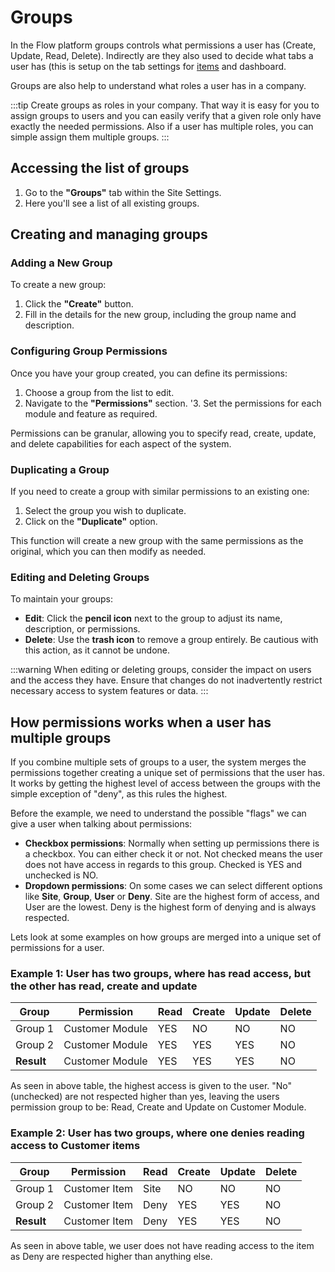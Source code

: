 # Groups

In the Flow platform groups controls what permissions a user has (Create, Update, Read, Delete). Indirectly are they also used to decide what tabs a user has (this is setup on the tab settings for [items](/docs/Modules/Settings/settings-tabs.md) and dashboard.

Groups are also help to understand what roles a user has in a company.

:::tip
Create groups as roles in your company. That way it is easy for you to assign groups to users and you can easily verify that a given role only have exactly the needed permissions. Also if a user has multiple roles, you can simple assign them multiple groups.
:::

## Accessing the list of groups

1. Go to the **"Groups"** tab within the Site Settings.
2. Here you'll see a list of all existing groups.

## Creating and managing groups

### Adding a New Group

To create a new group:

1. Click the **"Create"** button.
2. Fill in the details for the new group, including the group name and description.

### Configuring Group Permissions

Once you have your group created, you can define its permissions:

1. Choose a group from the list to edit.
2. Navigate to the **"Permissions"** section.
'3. Set the permissions for each module and feature as required.

Permissions can be granular, allowing you to specify read, create, update, and delete capabilities for each aspect of the system.

### Duplicating a Group

If you need to create a group with similar permissions to an existing one:

1. Select the group you wish to duplicate.
2. Click on the **"Duplicate"** option.

This function will create a new group with the same permissions as the original, which you can then modify as needed.

### Editing and Deleting Groups

To maintain your groups:

- **Edit**: Click the **pencil icon** next to the group to adjust its name, description, or permissions.
- **Delete**: Use the **trash icon** to remove a group entirely. Be cautious with this action, as it cannot be undone.

:::warning
When editing or deleting groups, consider the impact on users and the access they have. Ensure that changes do not inadvertently restrict necessary access to system features or data.
:::

## How permissions works when a user has multiple groups

If you combine multiple sets of groups to a user, the system merges the permissions together creating a unique set of permissions that the user has. It works by getting the highest level of access between the groups with the simple exception of "deny", as this rules the highest.

Before the example, we need to understand the possible "flags" we can give a user when talking about permissions:
- **Checkbox permissions**: Normally when setting up permissions there is a checkbox. You can either check it or not. Not checked means the user does not have access in regards to this group. Checked is YES and unchecked is NO.
- **Dropdown permissions**: On some cases we can select different options like **Site**, **Group**, **User** or **Deny**. Site are the highest form of access, and User are the lowest. Deny is the highest form of denying and is always respected.

Lets look at some examples on how groups are merged into a unique set of permissions for a user.

### Example 1: User has two groups, where has read access, but the other has read, create and update

| Group                 | Permission                 | Read | Create | Update | Delete |
|-----------------------|----------------------------|------|--------|--------|--------|
| Group 1               | Customer Module            | YES  | NO     | NO     | NO     |
| Group 2               | Customer Module            | YES  | YES    | YES    | NO     |
| **Result**            | Customer Module            | YES  | YES    | YES    | NO     |

As seen in above table, the highest access is given to the user. "No" (unchecked) are not respected higher than yes, leaving the users permission group to be: Read, Create and Update on Customer Module.

### Example 2: User has two groups, where one denies reading access to Customer items

| Group                 | Permission                 | Read | Create | Update | Delete |
|-----------------------|----------------------------|------|--------|--------|--------|
| Group 1               | Customer Item              | Site | NO     | NO     | NO     |
| Group 2               | Customer Item              | Deny | YES    | YES    | NO     |
| **Result**            | Customer Item              | Deny | YES    | YES    | NO     |

As seen in above table, we user does not have reading access to the item as Deny are respected higher than anything else.